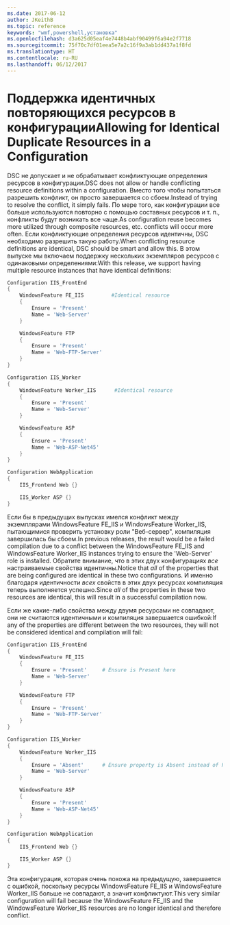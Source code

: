 ```yaml
---
ms.date: 2017-06-12
author: JKeithB
ms.topic: reference
keywords: "wmf,powershell,установка"
ms.openlocfilehash: d3a625d05eaf4e7448b4abf90499f6a94e2f7718
ms.sourcegitcommit: 75f70c7df01eea5e7a2c16f9a3ab1dd437a1f8fd
ms.translationtype: HT
ms.contentlocale: ru-RU
ms.lasthandoff: 06/12/2017
---
```

# <a name="allowing-for-identical-duplicate-resources-in-a-configuration"></a><span data-ttu-id="dab8c-102">Поддержка идентичных повторяющихся ресурсов в конфигурации</span><span class="sxs-lookup"><span data-stu-id="dab8c-102">Allowing for Identical Duplicate Resources in a Configuration</span></span>

<span data-ttu-id="dab8c-103">DSC не допускает и не обрабатывает конфликтующие определения ресурсов в конфигурации.</span><span class="sxs-lookup"><span data-stu-id="dab8c-103">DSC does not allow or handle conflicting resource definitions within a configuration.</span></span> <span data-ttu-id="dab8c-104">Вместо того чтобы попытаться разрешить конфликт, он просто завершается со сбоем.</span><span class="sxs-lookup"><span data-stu-id="dab8c-104">Instead of trying to resolve the conflict, it simply fails.</span></span> <span data-ttu-id="dab8c-105">По мере того, как конфигурации все больше используются повторно с помощью составных ресурсов и т. п., конфликты будут возникать все чаще.</span><span class="sxs-lookup"><span data-stu-id="dab8c-105">As configuration reuse becomes more utilized through composite resources, etc. conflicts will occur more often.</span></span> <span data-ttu-id="dab8c-106">Если конфликтующие определения ресурсов идентичны, DSC необходимо разрешить такую работу.</span><span class="sxs-lookup"><span data-stu-id="dab8c-106">When conflicting resource definitions are identical, DSC should be smart and allow this.</span></span> <span data-ttu-id="dab8c-107">В этом выпуске мы включаем поддержку нескольких экземпляров ресурсов с одинаковыми определениями:</span><span class="sxs-lookup"><span data-stu-id="dab8c-107">With this release, we support having multiple resource instances that have identical definitions:</span></span>

```powershell
Configuration IIS_FrontEnd
{
    WindowsFeature FE_IIS         #Identical resource
    {
        Ensure = 'Present'
        Name = 'Web-Server'
    }

    WindowsFeature FTP
    {
        Ensure = 'Present'
        Name = 'Web-FTP-Server'
    }
}

Configuration IIS_Worker
{
    WindowsFeature Worker_IIS      #Identical resource
    {
        Ensure = 'Present'
        Name = 'Web-Server'
    }

    WindowsFeature ASP
    {
        Ensure = 'Present'
        Name = 'Web-ASP-Net45'
    }
}

Configuration WebApplication
{
    IIS_Frontend Web {}

    IIS_Worker ASP {}
}
```

<span data-ttu-id="dab8c-108">Если бы в предыдущих выпусках имелся конфликт между экземплярами WindowsFeature FE_IIS и WindowsFeature Worker_IIS, пытающимися проверить установку роли "Веб-сервер", компиляция завершилась бы сбоем.</span><span class="sxs-lookup"><span data-stu-id="dab8c-108">In previous releases, the result would be a failed compilation due to a conflict between the WindowsFeature FE_IIS and WindowsFeature Worker_IIS instances trying to ensure the 'Web-Server' role is installed.</span></span> <span data-ttu-id="dab8c-109">Обратите внимание, что в этих двух конфигурациях *все* настраиваемые свойства идентичны.</span><span class="sxs-lookup"><span data-stu-id="dab8c-109">Notice that *all* of the properties that are being configured are identical in these two configurations.</span></span> <span data-ttu-id="dab8c-110">И именно благодаря идентичности *всех* свойств в этих двух ресурсах компиляция теперь выполняется успешно.</span><span class="sxs-lookup"><span data-stu-id="dab8c-110">Since *all* of the properties in these two resources are identical, this will result in a successful compilation now.</span></span> 

<span data-ttu-id="dab8c-111">Если же какие-либо свойства между двумя ресурсами не совпадают, они не считаются идентичными и компиляция завершается ошибкой:</span><span class="sxs-lookup"><span data-stu-id="dab8c-111">If any of the properties are different between the two resources, they will not be considered identical and compilation will fail:</span></span>

```powershell
Configuration IIS_FrontEnd
{
    WindowsFeature FE_IIS
    {
        Ensure = 'Present'     # Ensure is Present here
        Name = 'Web-Server'
    }

    WindowsFeature FTP
    {
        Ensure = 'Present'
        Name = 'Web-FTP-Server'
    }
}

Configuration IIS_Worker
{
    WindowsFeature Worker_IIS
    {
        Ensure = 'Absent'      # Ensure property is Absent instead of Present
        Name = 'Web-Server'
    }

    WindowsFeature ASP
    {
        Ensure = 'Present'
        Name = 'Web-ASP-Net45'
    }
}

Configuration WebApplication
{
    IIS_Frontend Web {}

    IIS_Worker ASP {}
}
```

<span data-ttu-id="dab8c-112">Эта конфигурация, которая очень похожа на предыдущую, завершается с ошибкой, поскольку ресурсы WindowsFeature FE_IIS и WindowsFeature Worker_IIS больше не совпадают, а значит конфликтуют.</span><span class="sxs-lookup"><span data-stu-id="dab8c-112">This very similar configuration will fail because the WindowsFeature FE_IIS and the WindowsFeature Worker_IIS resources are no longer identical and therefore conflict.</span></span>

